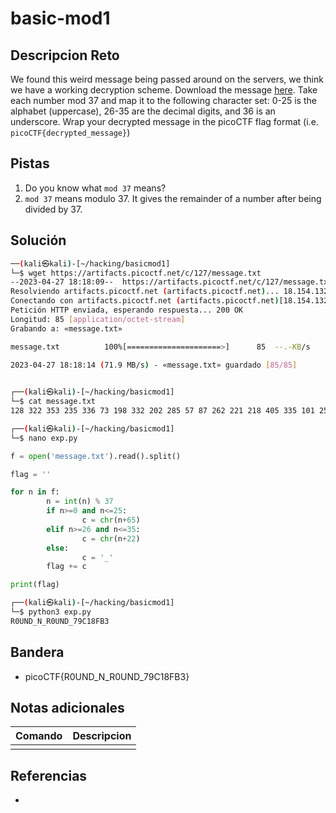 # basic-mod1

## Descripcion Reto
We found this weird message being passed around on the servers, we think we have a working decryption scheme. Download the message [here](https://artifacts.picoctf.net/c/127/message.txt). Take each number mod 37 and map it to the following character set: 0-25 is the alphabet (uppercase), 26-35 are the decimal digits, and 36 is an underscore. Wrap your decrypted message in the picoCTF flag format (i.e. `picoCTF{decrypted_message}`)

## Pistas
1. Do you know what `mod 37` means?
2. `mod 37` means modulo 37. It gives the remainder of a number after being divided by 37.

## Solución
```bash
──(kali㉿kali)-[~/hacking/basicmod1]
└─$ wget https://artifacts.picoctf.net/c/127/message.txt
--2023-04-27 18:18:09--  https://artifacts.picoctf.net/c/127/message.txt
Resolviendo artifacts.picoctf.net (artifacts.picoctf.net)... 18.154.132.74, 18.154.132.88, 18.154.132.108, ...
Conectando con artifacts.picoctf.net (artifacts.picoctf.net)[18.154.132.74]:443... conectado.
Petición HTTP enviada, esperando respuesta... 200 OK
Longitud: 85 [application/octet-stream]
Grabando a: «message.txt»

message.txt          100%[=====================>]      85  --.-KB/s    en 0s      

2023-04-27 18:18:14 (71.9 MB/s) - «message.txt» guardado [85/85]

                                                                                   
┌──(kali㉿kali)-[~/hacking/basicmod1]
└─$ cat message.txt 
128 322 353 235 336 73 198 332 202 285 57 87 262 221 218 405 335 101 256 227 112 140 

┌──(kali㉿kali)-[~/hacking/basicmod1]
└─$ nano exp.py 
```

```python
f = open('message.txt').read().split()

flag = ''

for n in f:
        n = int(n) % 37
        if n>=0 and n<=25:
                c = chr(n+65)
        elif n>=26 and n<=35:
                c = chr(n+22)
        else:
                c = '_'
        flag += c

print(flag)
```

```bash
┌──(kali㉿kali)-[~/hacking/basicmod1]
└─$ python3 exp.py
R0UND_N_R0UND_79C18FB3

```


## Bandera
* picoCTF{R0UND_N_R0UND_79C18FB3}

## Notas adicionales
| Comando | Descripcion |
|---------|-------------|
|  |  |

## Referencias
- []()